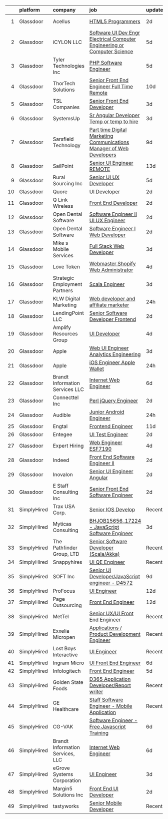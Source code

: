 

|    | platform    | company                          | job                                                                                                                                                                                                                                                                                                                                                                                                                                                                                                                                                                                                                                                                                                                                                                                                                                                                                                                                                                                                                                                                                                                                                                                                                                                                                                                                                           | update_time   | location          |
|---:|:------------|:---------------------------------|:--------------------------------------------------------------------------------------------------------------------------------------------------------------------------------------------------------------------------------------------------------------------------------------------------------------------------------------------------------------------------------------------------------------------------------------------------------------------------------------------------------------------------------------------------------------------------------------------------------------------------------------------------------------------------------------------------------------------------------------------------------------------------------------------------------------------------------------------------------------------------------------------------------------------------------------------------------------------------------------------------------------------------------------------------------------------------------------------------------------------------------------------------------------------------------------------------------------------------------------------------------------------------------------------------------------------------------------------------------------|:--------------|:------------------|
|  1 | Glassdoor   | Acellus                          | [HTML5 Programmers](https://www.glassdoor.com/partner/jobListing.htm?pos=109&ao=1110586&s=58&guid=00000182342811aba65b5d9df8533397&src=GD_JOB_AD&t=SR&vt=w&ea=1&cs=1_f5b7c59f&cb=1658732417878&jobListingId=1008023110264&cpc=67D5E609A3B8C355&jrtk=3-0-1g8q2g4eikhr3801-1g8q2g4f5jiji800-fd478e44de1d1739--6NYlbfkN0BG9iWeRQtV_HTo4JXtNx5cqmM9VH8VoYUlURzUrxJoHBUTEOfUIf5O8vwV1KD0GpyrI7sSvYhHHzHwsFQhQZwadyHP3047j84xCeAgnCK3IJlKK03CFe01LPSoxtD5bvmSWz_CpjG4-LmMWwtHCjylCTF1D4Q3qKlQ7FSRuc9rh0tWd1rzqgpXXMDYKf9f_JzEkuyMKEVQuwA0sZHJ81w2cAptb8jHLdP1MfLkO3d075qUK0iVhnQn9tTeeuFlFEOr2Qq8LCYtbnxUoS1LrMffYbLcc-6iegBdKxwrz8J9yziAqjgDOZb3IDMZDZufFd3Bpl0OrK2fONXJDQ5Ix3MuWLU_nejR7S4FZ7AvvkjrHJ9nfM-2WKczT0vAsGKi_VPd6LfAs6vJGC03JruthVUUJtnHP5TF0zTrQzbWfA6sAZYEINn0uA8Lx2xhi2DuflBs_fZHOhWutKDOrT92RDtDzWZZU9czQ9akh2h5DjtCTvQY93GBWd8yXaL3upL-mIg%3D)                                                                                                                                                                                                                                                                                                                                                                                                                                                                                                    | 2d            | Kansas City, MO   |
|  2 | Glassdoor   | iCYLON LLC                       | [Software UI Dev Engr   Electrical Computer Engineering or Computer Science](https://www.glassdoor.com/partner/jobListing.htm?pos=113&ao=1110586&s=58&guid=00000182342811aba65b5d9df8533397&src=GD_JOB_AD&t=SR&vt=w&ea=1&cs=1_b6b0aeb8&cb=1658732417879&jobListingId=1008015962628&cpc=9952A63AB06E78AD&jrtk=3-0-1g8q2g4eikhr3801-1g8q2g4f5jiji800-8303148fc43f255c--6NYlbfkN0CEQf8S2istvV2PBFw1XumnIGv5DJv4nDM8-0p0spmHLF2vfSqVV3v0NuUrIWevnuNvRWLRHFAYVf_KbhT4R00SP-7nsoflwdfFJaveMknNxloXRem7uc5tIPeyZwHBoZo0YMsAOYfOBZepSaO1OrRQeMkbZPFaNwik4qRhBJiCTeAzbRmksc_xiRUk_ph119mUrvyX-8Mpr5TyG0aOpuvK5pQaiOGfmV1b8isgwYtnRmqYt3GK6_5vDWnzW5vAt6bi3t8oxko54uYMm7eiM22tTMPa8N37iDGKZUuIEQmRuXgVcLhVhUaQnkDZN9Df9gJKI4qWbgsqpBAX2RggGSQ6UftNrRxQb6K9ewAUoHg27m2E2Fnf6MFCFJ0y_b8eSS-EQY0evJ5YnADwKdAdYJQgtKcGIahv_2izdX78888Xmjq1Le8z2fHKfaQw8e7AV6VjEOHLqhU3XQjhSnMivD1Fimf8a1R1GcWMylBbTufo4pBLHmMuvBxvjddlW71uQylU94tCf_wLhScg_KL37HkPD7Bkf40A88uMPSzN7vjGn342b6mTaCiCf8yOd2_kJ2M%3D)                                                                                                                                                                                                                                                                                                                                                                           | 5d            | Vienna, VA        |
|  3 | Glassdoor   | Tyler Technologies  Inc          | [PHP Software Engineer](https://www.glassdoor.com/partner/jobListing.htm?pos=110&ao=1110586&s=58&guid=00000182342811aba65b5d9df8533397&src=GD_JOB_AD&t=SR&vt=w&cs=1_018b9381&cb=1658732417878&jobListingId=1008015183697&cpc=F583A5AE0DDDFE3A&jrtk=3-0-1g8q2g4eikhr3801-1g8q2g4f5jiji800-a86444fc347fdccb--6NYlbfkN0CeE3Wp1M-8tH35RiH3f1Z9bIMggqs9mWwktycFHRXbIf7vsqZ4_y01ylFrHTYta8MJdbhBnWI4z1QANIHVbS2zlSavcoDcNBZibE4RYrmOR1Spy219cBCRVjZGIq4GYm2LylEq8EzvvIqP3Djg02py-kMzpGWWW4dP7AzOLMtzUo7sTEw0hFnwMcfqDyCX90oEf9kzzOKv3kEEEM1UyRQq7wida7pJYRkk4roRs242i9Bd5f4RBfUZiipVPFc5W5k0EgNVpVTDFBegLUBZOIZYXoVF1HZrrA_l4FEsWh05E6oLpVCbw_fhpDVVy4OEPdGbpwcG8_XcPTS1eRcWuNqLY3Ns3iT8QurvsvHMV8ZDvj0KK9I1jSu_I8OEQ8Imf_NRTScjoheau16J3dW-sha0NWNEsmRB43odOIwS-7Dn127WCNJ23WLsDjOA9t_0LUyQzq93rNtSvVYlL5v3eNtv_Ofvh1rmoWEwgssj4pVvAHJWeSvLQo7ogSskBRsV3B1sqNBVs9uioJT8D9Bxv4HxiQ8k_bE97N6D2wXxzLkOTA%3D%3D)                                                                                                                                                                                                                                                                                                                                                                                                                                                       | 5d            | Nashville, TN     |
|  4 | Glassdoor   | ThorTech Solutions               | [Senior Front End Engineer  Full Time  Remote](https://www.glassdoor.com/partner/jobListing.htm?pos=115&ao=1110586&s=58&guid=00000182342811aba65b5d9df8533397&src=GD_JOB_AD&t=SR&vt=w&ea=1&cs=1_ff47af00&cb=1658732417879&jobListingId=1008005797594&cpc=9EDA28EADF1DF7F0&jrtk=3-0-1g8q2g4eikhr3801-1g8q2g4f5jiji800-bafec15f1642a0e5--6NYlbfkN0C01UNaBQ680rhInzVQmCw0TGPaO4jl8CGKEaY9c_l_wjae16HMtBrYJK-2whxdflgD0O6F1TvwVdRqexH5UkmD9Veoxgf6PHjSrwwDOVXiRMxjj0_q1VCagufMCjtyDC_WKyfXRMVL8lIGxj74wWwBGFte-n0DFNSbttc_IkJn8ut3nqe1houzc096mrCL5SONAwtcfHmdWW-NF9FJl-PBnl1i5aa7cauQM4FQXKFmmk_bny1SEct_EKAMnX4dPKC3VIFr3vn7a__zUTtr16hloCZS8MpRsme4pxsqZmYYSt9B0xq3NWvLqZIDDSI15OmlyL6FzHZKMaJaiQKw2PfVr2LfKxHM8ZM4ga4_a5_2Q2I_3yST4JNjvwLWsVogq3-Eo058__MwLzT-FDTXd5Z5chmINs6GS5EmacRZQl5kGxmfaBHpF1zI3sWhVDn1HJicdc9OxckZwyUB3KO9a-KJ7ZdeinmTYClicsC0krGO1pQROAQYRyMmYJ3qC7hi1GLNPb1kYm95qNPux9Lls2sFl5jbsjs5anY%3D)                                                                                                                                                                                                                                                                                                                                                                                                                                         | 10d           | Armonk, NY        |
|  5 | Glassdoor   | TSL Companies                    | [Senior Front End Developer](https://www.glassdoor.com/partner/jobListing.htm?pos=116&ao=1110586&s=58&guid=00000182342811aba65b5d9df8533397&src=GD_JOB_AD&t=SR&vt=w&ea=1&cs=1_2d4265ac&cb=1658732417879&jobListingId=1008020123004&cpc=334ABAF5D42DC775&jrtk=3-0-1g8q2g4eikhr3801-1g8q2g4f5jiji800-e7aa724ada538e45--6NYlbfkN0Daj8livyEx4ezDqd-xER72v-W5XaJXbYY6DEsRnKRUHQh1gpaKsoURAJpGDsmW2SMAzV12PIkVF7fgL2cv0tasswwHz2JmQe6ltnb1WJZkI_FC3bSAupd13Paw1y2lzlMJ7qJi6STctOnx0Qgyq4R1AoKfIJEqIFb-bjFU15HuhugAUi_ojtJF-HtJfvNtq2iQsA_rjxL1O7F4rKKWmAJpbU17W0DJmTA-hvq2zBkzAsyBOdof1qbSR3bHoeVj9atjNGE4ZNy9t78JMZy5fdNrB99NrSmgROU3jbLm5mJz8IvZ4Vcs5NHx9QO_q7KD0SfOMvvT9rUUtXdiBmSxHKUfoThfTRwtclGHQYM6u5oaA6i60k-Ak8_PjIDNteHW8npSyisPnfq6lwIak3qDll_6H9zR_R9isR3VA2nAUZ3BODtoEsC_j1jKDsOsxR-9QlJqqPr5wA0LDVyim9EWDfnwaIyNSBOVb6_EkYpsyx8shwVZRsYGt-fp6N_fFxJBhF8%3D)                                                                                                                                                                                                                                                                                                                                                                                                                                                                                           | 3d            | Remote            |
|  6 | Glassdoor   | SystemsUp                        | [Sr  Angular Developer  Temp  or temp to hire ](https://www.glassdoor.com/partner/jobListing.htm?pos=121&ao=1110586&s=58&guid=00000182342811aba65b5d9df8533397&src=GD_JOB_AD&t=SR&vt=w&ea=1&cs=1_5e126307&cb=1658732417880&jobListingId=1008020951311&cpc=3E251C7E648E8D76&jrtk=3-0-1g8q2g4eikhr3801-1g8q2g4f5jiji800-546296d1b69b9efc--6NYlbfkN0BKgzQyzTF1Q9mOsR1amaS-juVGLjHt5Cdom-gEF9y-xY-tlIpRXCPWefSwoCIIXD5jrprSVX4NRFWp07ayrUkxlstyiN9cGl_BkO3-MjAg5WL_WHqWkKwa69pa2wLFxyoX3nJbydbXHrtfEjK0wpxCE2o72J7X3gG2hCNSvQkdnzWkzaEIVYrRSwxDzVCCytkCzH3xNWbeb_XGIw--mrv3Mlo4Uid2VWiXp2fTx-bQUQ7JJo3qaJG9bz6nrEfpY3ttJOS_Rpiqum2X7JlqlzM7lO1Juv_rhiGeMuVTcvhjqlagE3lp0iotfWegwx-JDoZ0iBoP1CcEbVG-ldn4OUTkoBVWXD3wcw_gR0U1ngLOCWouBUciig82JW88mDuLGRFJKYQtNoXl6fipsGPI5pdvbXTAtbxseNwZ0pltrFn8B3MDjYKNaTszxqL8GrGqrxH-T4km22Bv4EwmcD1q27cGedAvXvYeu6Sgmew7-28GtMRukMm4lvEuzfKVG9A9KaRP5NuuYEeUWQ%3D%3D)                                                                                                                                                                                                                                                                                                                                                                                                                                                          | 3d            | Remote            |
|  7 | Glassdoor   | Sarsfield Technology             | [Part time Digital Marketing  Communications  Manager of Web Developers](https://www.glassdoor.com/partner/jobListing.htm?pos=124&ao=1110586&s=58&guid=00000182342811aba65b5d9df8533397&src=GD_JOB_AD&t=SR&vt=w&ea=1&cs=1_109e1508&cb=1658732417880&jobListingId=1008007879843&cpc=AC285F3A3ECA6BB0&jrtk=3-0-1g8q2g4eikhr3801-1g8q2g4f5jiji800-f33710e5bbf2b381--6NYlbfkN0DrN2vAHzTYW0-tITaspRABERJ4u5KIVbAeGUWsVkg9JREm3FT5BlTrJQN5oPr-4gUHnTxj0gA2jWlPAxCfrLGaoio9JeOQCH-2_NQVpWj8dpp2iyPo-v6YB7-oRcjaHz2tH1zo21q7VTfc97qOegYijR6eWbdP6m7ZxPUtZZIb07yXrpBF-nFKBwPRBp2eea3HqLyrvEmbJwZrnoMTKOKVYLSnW7py243snZ3V1gyNXV6W-3kiU2KouQP0i6dqLzpVwCOkOnMQ9jB-bUDBOi0d0B8ASby35M76OaaQvJ7rcoTPxR5DqD-VYyNZVcaJUuqg2TlnLR12F_48hXhR-POqMbikJ_-hxokORnwSdoDuhjRaBmWMhH-1oz1kjX2MMPYT7USmcorzzCmmmvVzFqCrrYOPNbm0CBuw4gG8O7EqbpTKGmCI7CDfSxdwfk0yUtIdvX5BDZ7dWD0DkkoR0zx7YsiWop9RsZj78h3gutwopqc6CMGG1j_fMZmDN3ZV_yXM2jUKCv4T0JeExVto8ljlA6fzta46tUiA9Uin4Bu43g%3D%3D)                                                                                                                                                                                                                                                                                                                                                                                                 | 9d            | Remote            |
|  8 | Glassdoor   | SailPoint                        | [Senior UI Engineer   REMOTE](https://www.glassdoor.com/partner/jobListing.htm?pos=111&ao=1110586&s=58&guid=00000182342811aba65b5d9df8533397&src=GD_JOB_AD&t=SR&vt=w&ea=1&cs=1_54b6cb74&cb=1658732417878&jobListingId=1007997950653&cpc=FA84DF7EA1EC2398&jrtk=3-0-1g8q2g4eikhr3801-1g8q2g4f5jiji800-da746abb82e598a9--6NYlbfkN0BWug6gvaDrKE_xqA98tMcayc5-27cNW3yaEpb9ne-uVwYUiDOdfuA0JB_4EmToeSQNKRGJn_mxcKaiYWs0QHVM9qcqFYQp4pJp7b-sKOEAPQGJaRfu2IQeFcJ_UhIm7j5qXlBUdIuO11klCVdEv-uMxUlYDHMoO-UhyfSPFF-hNU8j_JgI-UtL8NQO9aniOBqVnn9MeQnNhJ-_xRm-A1__cNw-GkaguFP1n3HX2P1142BsgyUmVsyOLS_uAs4g7jAvgNHgsk-GZ6NZzEqWHtvihOnBkUbx2cEDjqC3-c0uK6VnxJmklA76fY0ywIf_pj3GzUsJwQArUBy3oh0KVYLGka_eiIOrbcShj-6VcUiInvvyktbNFszSRfOTnrWWpYjxD_4Qxjq_ILtFiMSEfRatSKjbYD1Kjba3cVPZ0yLhmjeMSBjo745oyb_GsuvOJdWWe9crryY1ctTIvIYAWFoozXfOtv3BGNh39v1GXxA5CPeb_MA0UXa_hzIaBApQjTDhkQ7_aP_EIw%3D%3D)                                                                                                                                                                                                                                                                                                                                                                                                                                                                            | 13d           | Remote            |
|  9 | Glassdoor   | Rural Sourcing Inc               | [Senior UI UX Developer](https://www.glassdoor.com/partner/jobListing.htm?pos=127&ao=1110586&s=58&guid=00000182342811aba65b5d9df8533397&src=GD_JOB_AD&t=SR&vt=w&ea=1&cs=1_69583bf4&cb=1658732417880&jobListingId=1008015165390&cpc=5F8B9684766EE3AF&jrtk=3-0-1g8q2g4eikhr3801-1g8q2g4f5jiji800-6fa422a0e6bee283--6NYlbfkN0Dn2SSSVOxWm4exZemnt1thi5p3MgZ83XNP1leMMQrxhdpkarj04E5pBTv7HAxvBr66Hbg6CF6K-PycYdEKNmBQ8LLYORiWjNcFpHnPVvPTJRKHQVbY4X78HlejxDZ1TESpXemYOEcmsROnKtF1h0ANhmwSOlfVYop4CfBffTWaaEV_iBM-mHnfgGL6IMBN91DqyiYrniezd2C25T1263esdKGzUgqxSQahGq-EEvY7qB9en46Ggn8ByJ5OeAL1qMAC9vQXOAEnHpItZ9qlh9pVV7G3Zk5IaSJB3EWL-RO8fA86t7dyYPw-J4GxSIUy7NNTU34QsDIv3MlgXA-RCy_xCtlyafqfYOxkNgj1wVZ6p4aw-UKYntrqTOtO3KSvtDcuJVhzkWPCTzHLEUSAQfZusr-lbCZxGWgmULE4I77kWhHmF34Z4KXh-duNkfHQf7ameVFLzZKqEAjlA5cTjhN4XWXwVn-80loZLeItRVqfho33JOACpbPXGJeA-XbIbt0JBtkzrADdwN2vi_EY1kK8)                                                                                                                                                                                                                                                                                                                                                                                                                                                                             | 5d            | Remote            |
| 10 | Glassdoor   | Quore                            | [UI Developer](https://www.glassdoor.com/partner/jobListing.htm?pos=105&ao=1110586&s=58&guid=00000182342811aba65b5d9df8533397&src=GD_JOB_AD&t=SR&vt=w&ea=1&cs=1_e0d12090&cb=1658732417877&jobListingId=1008022808957&cpc=84DBBAA61F05C438&jrtk=3-0-1g8q2g4eikhr3801-1g8q2g4f5jiji800-fc45eb0106eebc0a--6NYlbfkN0BTy4Vq3kUv-8E8fBOrhZt-7WJQYqv7u2ur6JnxlE7nq1comPzfAdnLKmCkd5HycsHT1246qWhxY0xIfWNXo-nDEzaT4b3uHw_tAdgz4jIvEg3UAtW4CHut0OL7dhL8S3e9qm9qnyT1s90sBItpJgSXHuulpjmmMTBM25C6tZSLnlu7y76e-iKqLMiJWW9RJT0-DviC5Nt_KZQG5njzCq-OPiECw4Mcfuk9vFHncXFkWCQqKFMDIqCjEsJKk-48YEpP9G7Ua6l7SHeEyN4uNRvVqDdQnd6xbHMpTo1FXc6PhlZTkijK0dMdnhfP2Md93RN5y4nqe1-4i_US_d1nAiQqaejy21bTJzkZ_bv2KvlIcGPRr6Tw_ZsJfdqHrbdzonBMkiVFUxX2y7owZRUB9Uq-trzL8KOfQe03UEtjIEz0fzgItnGqXgmEzmDu49afJYXVmRSxtgqIiAYWyA0eQ_kmmLpz_G_8XPQ-Q3cIyK4gqIVzAfoIkZYHK2piIwVVHrQ%3D)                                                                                                                                                                                                                                                                                                                                                                                                                                                                                                         | 2d            | Remote            |
| 11 | Glassdoor   | Q Link Wireless                  | [Front End Developer](https://www.glassdoor.com/partner/jobListing.htm?pos=112&ao=1110586&s=58&guid=00000182342811aba65b5d9df8533397&src=GD_JOB_AD&t=SR&vt=w&ea=1&cs=1_e725a5f3&cb=1658732417879&jobListingId=1008023385067&cpc=8A48E7D5890B96AC&jrtk=3-0-1g8q2g4eikhr3801-1g8q2g4f5jiji800-9f6a8c3dfa4166b7--6NYlbfkN0C1n-7uwLBmXreK9Hz04i1NaXR3ByHk8AHoFYtQOHcucqL7p0IiocRs69jfYKKlM0R0zCGA_ZyGlHx9pfiH8h_zdqVpPa1nu2o2a-Sxze2WELHF_bsjE67TbL2G5p8OggntUwr4bVG5MF2D2fHCTBXy8i26GTWhl1CogR7Bl4PzvwMAudOJMSo31LhFDmivVcVZea3JD-p63mkUVEx6MSPLnL5eQJqQ2UPeYa6fhp_YI7PMNYUeSABX9zHezNk49liydGf-gTx7BIJXUYvKF-ZuqGETByDjBM0eHOR8g-PLk2obAkD93PYBgiV-xk4cf2DGcZT2YSEySIx6YpZwND4lwctVuNSk_2EM_OEVATdYh-KUHl_Urv5JVXF9zb09socqr7o7kiowA_sMGrlm2B0mTn1jz-SHGdMvMIiur7U94_WiZEZ3p5Y-_mDvhslBUUt4Xg5fNafOdcKgPkfdXNlW8gKWtaCjXRy8nqmsIYaS37ZFZkCbZ7mCaNsjGD-C_Y68yZF9tZCJtw%3D%3D)                                                                                                                                                                                                                                                                                                                                                                                                                                                                                    | 2d            | Dania Beach, FL   |
| 12 | Glassdoor   | Open Dental Software             | [Software Engineer II  UI UX Engineer ](https://www.glassdoor.com/partner/jobListing.htm?pos=104&ao=1110586&s=58&guid=00000182342811aba65b5d9df8533397&src=GD_JOB_AD&t=SR&vt=w&ea=1&cs=1_8b9cf8d3&cb=1658732417877&jobListingId=1008022827146&cpc=1787BE36DE28B9E2&jrtk=3-0-1g8q2g4eikhr3801-1g8q2g4f5jiji800-eeb957c2d2c37376--6NYlbfkN0AKPWZsiSsGVsCbCuz671PqLeCoc4zvkJCuGTk5psuLhccuF8TL43NgKKJDuW9RFOazQhs4XfnXiEbJ18pBGbXdri6ypvQzlDoZpu7F88I5a7h_07Dmr7u6BNZpbXjmUN1x2Uq2jvWgERnOlT1h8swnYsgACBEksXNRNKnepB4Km1f9Ouq_4X5fm1Da4mToTLAZXzBbi22EYk2vy4VVxF_BI9jGpFPW-GIymHJokn9J9Y1NbRYuNiK-xUmVhhYzovJYP-HspRRUvLh8_JIAbYDyyBvrM-klMHw-ENGodT02w_-Whhb1TIJbdq7FxSC2q5z65AwsH3-VJrBINT8cuVUGGgq6dTNqvoYeydqyu20Nnp_MMs_klCx8_gn61mCiIvDxb_nXM70hwcPx1hvgUPdcD32STrE9wPx7FcJg0e4ipaCWK0ygvdvpjYfUAlJlppaAVMtmIfsx9I8Q3nlVNx5TTASym8-sXXK-IzR0HiSU45eFWytm0iydyrAcGr7Lkbl7O-UtQveLIw%3D%3D)                                                                                                                                                                                                                                                                                                                                                                                                                                                                  | 2d            | Salem, OR         |
| 13 | Glassdoor   | Open Dental Software             | [Software Engineer I  Web Developer ](https://www.glassdoor.com/partner/jobListing.htm?pos=118&ao=1110586&s=58&guid=00000182342811aba65b5d9df8533397&src=GD_JOB_AD&t=SR&vt=w&ea=1&cs=1_3ce37dae&cb=1658732417879&jobListingId=1008022858856&cpc=8507CEB59E1C6AFB&jrtk=3-0-1g8q2g4eikhr3801-1g8q2g4f5jiji800-3a821c6db163fb06--6NYlbfkN0AKPWZsiSsGVsCbCuz671PqLeCoc4zvkJCuGTk5psuLhccuF8TL43Ngupiby9Xz7QJjFesZLuVAPxrvx6OueBLUFyNhlaiZw9DKvwkwZQKY22VKzEtOa3D1b2FP-sjh8osfkExi2MRF8zWVmzuFv6PqEvw3NykDeSd-aMDMuYZcNWgiEfGzrSMFsUX5AyrAKpx9jnbaxEbmQcWVlc8FimBjCKI_KSSgVpGK6nYd78W5nFr1Mdz6Qtfwf5P2ItSQks70v3Py-Byy6auz4Lr1zSW2R6xqnSUx2SM3jqDw17P--UBswZV5WFGlUhbfu7sn-3oFuwR-fafpE0QXs3lcuk2qxPg3Mo6AK4GagaEu7oSrrIYTOHT7kJcjXowKx9J3jy0Z2iZFrCJOnWai3Es8VeGEbbae4SQMC-cHy-hcf59U2qGVu0axsswt8TMfY9WT1Dm-i310Y_qyUJdwri-W1UtcYzLG5lP_kHLOqhUD7Q6XP3_VK6JZrNB6YMOyEYj4Xqu99q_j3VK38g%3D%3D)                                                                                                                                                                                                                                                                                                                                                                                                                                                                    | 2d            | Salem, OR         |
| 14 | Glassdoor   | Mike s Mobile Services           | [Full Stack Web Developer](https://www.glassdoor.com/partner/jobListing.htm?pos=125&ao=1110586&s=58&guid=00000182342811aba65b5d9df8533397&src=GD_JOB_AD&t=SR&vt=w&ea=1&cs=1_2fc7e626&cb=1658732417880&jobListingId=1008021038192&cpc=3DB599BF2F4828F0&jrtk=3-0-1g8q2g4eikhr3801-1g8q2g4f5jiji800-4cfe08b237745f18--6NYlbfkN0AkefyGwZ2gRHdzQ422G1FIXaspQDFJHSgTDOxO3nJPdhbtKXtCjZ0h4bRcDdKDFB28ARDJZc2o94d9P9uEh6v4M-brYCYdg-T--RmaVnoel5hau8ZwS7r7Ughk10DjWmCTb4Vi6IqyLbSKrF_L4IwZWbHXbTpaaryG8u95en2b9MiVzefVJlUikLooAHt2dUz1BeV8dfUnphprCHUg4KLmRwSwfD4DbxjlwawziCncXDTh8wl1nGExpM3qUKCR9Xwf1b5-72ZLp8Wa1LcA1iVENRk-Embnu9nWN_IhGMKVCAp8x0FzBWrkBrpkcloGZ7oDcWd7W8h2f0rHbnmg9ITkOd36oKKJNUg0se2RH3BiMUnfZA0HIt7tcLopdm9qvp8eK1g48XcWLiDrvcHgJFBMj_2Eev3NDZ9zx-P1tLu9ZvKSUSQH9SM1DFVi73hCCXSJGunaHIB-40jkFxXksRu2OyhOv_1WNEStg8mVlJbX6BgwsS4lg0CR-N0pB9nJau4%3D)                                                                                                                                                                                                                                                                                                                                                                                                                                                                                             | 3d            | Remote            |
| 15 | Glassdoor   | Love Token                       | [Webmaster Shopify Web Administrator](https://www.glassdoor.com/partner/jobListing.htm?pos=126&ao=1110586&s=58&guid=00000182342811aba65b5d9df8533397&src=GD_JOB_AD&t=SR&vt=w&ea=1&cs=1_fdb39ddd&cb=1658732417880&jobListingId=1008018276865&cpc=A65DF3A704A48F9B&jrtk=3-0-1g8q2g4eikhr3801-1g8q2g4f5jiji800-c6f38275df8c1a1b--6NYlbfkN0Cf-M1oAvUVgxC9imgrYm9YISM8OLx7c2kJljKSbVCs_kIXCaFnlKuQYWAdxTi8i_Ojy8cL-m57OdVdnnh8dsviSt7kCkbquxTXYbhCY5VMuhlT7h1X6H8V07PnY0J-zyVeGDWMtCFs_2bv1iHYPfRk68YVN3JmMXJ3MFmnxCUQ17-DhBEEy5zDiucY1Qaf4g63CIGVW6yEUWt_j2d_pD42NSMjzTs0BdMobcisTaJScdKh7RFOTffbYpdUpXk1d3WrMnl7vOOUq4fC17SbgHPj24QZDz_n-lLhagWVGKG-kHSox-qOMY7sQQRL-PPtFYltHeCGrSG3OdLjojcvkj8Dn_Rz5WanXpZCD5iSyzg8ZJ7m7JmOZTAxBXQFLu1SbHEO_qNt0kQuHTCF3H_lInzf9h-vPf8i-R0NfV3GMRPrUTfrAJIuycuKm32CdcvAFH5xy7O6IiT2gh_Wk_7zsNeARdjxWUdy_awSjh_sO0GoPtXorFeyhPui32F1hYsuEX0YArJayLp0KQ%3D%3D)                                                                                                                                                                                                                                                                                                                                                                                                                                                                    | 4d            | Los Angeles, CA   |
| 16 | Glassdoor   | Strategic Employment Partners    | [Scala Engineer](https://www.glassdoor.com/partner/jobListing.htm?pos=102&ao=1110586&s=58&guid=00000182342811aba65b5d9df8533397&src=GD_JOB_AD&t=SR&vt=w&ea=1&cs=1_b15331fe&cb=1658732417877&jobListingId=1008019975065&cpc=D726EEAC21ED87CB&jrtk=3-0-1g8q2g4eikhr3801-1g8q2g4f5jiji800-12403dd04711eb57--6NYlbfkN0B-fTUegnOdPWDV05CiIhIi2qlOzw6WOcAKK9Y9LqNfmkdqQGIHGuk2PQToeSx-GhqLENsqspHLA9-LyuqGwmo75M-UKUd0Xc72WxFcms9mPzGPImgX0K1DSBoJDVaBCj8tIALnrYr2aFBVHXQOQ4E5S5HVuPkY8UtQuLk5Xcd1aE3ohAXG8J9GiNE9u4hSmm5c2uu3fN9kNMWqHZk0-SPOPGJtPdvANc95dYXSwFlfqnBrudW5imsCY7WpkNicVuA7tWXY2c3TRsHPFbzQYxoRw1I44OutPyQjfckCvDz67oelUg7eAtAojY5h0Z6a558bJPyGqTkfUJHkCF7Cku5MFbnPFNUKI1XvMZHfWCUVMAQmVIGNtx2TwBcYC_KHVmhVLZBMf1wYv4l9mwjz5Jgyr-kRBfanI7mVoOmpVkrMxCvma-DYIziAYMWXjOp0UCTuYeXujNPVRV20B65rRHaQc_cmMJhekMMKtnp3RVsfTpTZEwsKhmzibAeBPDELVq8%3D)                                                                                                                                                                                                                                                                                                                                                                                                                                                                                                       | 3d            | Remote            |
| 17 | Glassdoor   | KLW Digital Marketing            | [Web developer and affiliate marketer](https://www.glassdoor.com/partner/jobListing.htm?pos=119&ao=1110586&s=58&guid=00000182342811aba65b5d9df8533397&src=GD_JOB_AD&t=SR&vt=w&ea=1&cs=1_957a29ed&cb=1658732417880&jobListingId=1008026023611&cpc=39BF0EDDD7C951CC&jrtk=3-0-1g8q2g4eikhr3801-1g8q2g4f5jiji800-c2c0f22bd0381f72--6NYlbfkN0CtwOkgDuej6vPfWODMxjOIyNEohQmdYMppGq8y8dOpBmiJ3WNboc6iLEtRTYgGa6qaUDPaOm5EKHZVqUHAfyfoYVuYzFiQYD2vp51-i2MrFjVygT1lfNCXmZVBa8wjTfhB8ifsjeyqhTvhochSKs3yfcS2SCDp_rxSnntrca2zHSXydW4t5Rk4-D1ueNYXC1_DRH71Vx1pi--ktBs_OK98uzfDeFg2O_bOLldxo3cIefdrGWAkENx39_ZkqCt_i8GQHhUSRMgHk11UoNl2yfeiofXfSA0qpeX7_bNqleffrpewJL5M8dH3TkMiJlaotxBYFpKunz0kIf92iVrgBSLbvknjuky2X8LhcUw56kHCKMSq4EWku-EdCKQyQlZXU0S6ytsq0JrnHNTsTfsRS-XbtK6moQYp4Orn3EaDv-OXF6eozIPDc1wx6qQEpXex7KG5LcSMfGd6p114-NTMqL-QCXlu_su4Thep-WSaaRZgvuIO3hYPiofyVAFi_6ej9F84Dmdd0KvT-Q%3D%3D)                                                                                                                                                                                                                                                                                                                                                                                                                                                                   | 24h           | Remote            |
| 18 | Glassdoor   | LendingPoint LLC                 | [Senior Software Developer  Frontend](https://www.glassdoor.com/partner/jobListing.htm?pos=120&ao=1110586&s=58&guid=00000182342811aba65b5d9df8533397&src=GD_JOB_AD&t=SR&vt=w&cs=1_751b8022&cb=1658732417879&jobListingId=1008023577553&cpc=76BDADE3D6D9A820&jrtk=3-0-1g8q2g4eikhr3801-1g8q2g4f5jiji800-82fa04a05c3a09ae--6NYlbfkN0AMU85yDPFKRmyNaJX4vsZzzCZO8oGW3wN3dIQS5LuX8APSEdPLZuyb0wEk9g8ACfIYtRd5OYhqVF7PEYILND5L5ULGQoXJqPDg85ajoEp9eiwBN-yo4Ety9oRhcNMcfo8gSCGC_MNm0DhyPSkrPsHd5NLfAJLy_E5cihRLXRfhqSiDCRkttL6mZRv-bFAmdJ2e6gjxwhUyppmYGymuztmp_08QHjNvldkpi0y7NKfzEUOLjejledCg-hBBPUkReeglDgh9IXCDNulHOJODNuHd5SXsllVTRc_nGPHJOJYAt7Y4NMGBAzmNOaZ9YCCkbL_Mkk5yWWlus4O94NgE_XvN7b5WtsGI9oBPZzC8EyIy9VisH1WkQzI0eh5D0kxPfsRwxoumgkylbl8EyP2BIK0MASIfWnczqacUS2nn2tJ8L-XAy7rauH8j0qc2--bpqzpsDbqSxruHVf2QANK1y-CBe-APobmdLo93tET28U3oYnnlunDprojYU8bmWs7BqUMjtKz6yum97pvDXfQ5CNHsktO_0jstMJpYIUmUqZCpMN9v391LfNyzaOah_V4a4I9m0RHnvtXAqzT1OhGSJw6RmsJfUirYGCz4IbZJomrxc3zte5sNp5Rhnx3kDJjyamRtNOjUjSmlzHkm7ByrHZYNHJR508o5yOE%3D)                                                                                                                                                                                                                                                                                                                       | 2d            | Remote            |
| 19 | Glassdoor   | Amplify Resources Group          | [UI Developer](https://www.glassdoor.com/partner/jobListing.htm?pos=114&ao=1110586&s=58&guid=00000182342811aba65b5d9df8533397&src=GD_JOB_AD&t=SR&vt=w&ea=1&cs=1_ca12e240&cb=1658732417879&jobListingId=1008017651988&cpc=923E3B470662C757&jrtk=3-0-1g8q2g4eikhr3801-1g8q2g4f5jiji800-cd567a43c16a27ec--6NYlbfkN0Bj_yAdXqV9sNZMluD4W1qDiC6ik-X4VekuI90LVrxgbO7wrsARndsyBaznzRY1NGOUZf0z64qeyWKyBBujbCcWgWJl2-FLIS-GvEkBRwkrAgWl1lwH1roA5MGyHsR9b1yCdRPIgeNlgeZVa3rZfqG6lAcmd8owcWi1-rpX-RKYnwJK_tOPCpiWFQHJ6e824XcyzMATtj3KVPggijFcRGp6AiKoJAdj9o0Q3OgxdPuvBjIqqc5fGWqp4e5KxQeZkljr5btVeGdq_nD0_94v6g9rsBKF92kRtSmTH7pzY97sVw8VXE0DubeV7XSIJ1dyOHdBS3YzKL7PCJsEqs8ESy1IMoF-1PPt6n9ERn9GQgecF5-ZFwxFQz9o7lRSiadZFq3sY26gq-h5z-L1IB2gMQvJDH82TUOQy7hLQbIp6rm4jwyOT6F0gj2ScKiXhciRS49WdD5DpRr3jVU7p07fznVVFcNhFBPPtjBl3W_otWZIYxIYLa0OZskzWOlOxpeL0cI%3D)                                                                                                                                                                                                                                                                                                                                                                                                                                                                                                         | 4d            | Remote            |
| 20 | Glassdoor   | Apple                            | [Web UI Engineer   Analytics Engineering](https://www.glassdoor.com/partner/jobListing.htm?pos=122&ao=1110586&s=58&guid=00000182342811aba65b5d9df8533397&src=GD_JOB_AD&t=SR&vt=w&cs=1_ae0ac874&cb=1658732417879&jobListingId=1008019302577&cpc=47CFDC01B3F81FAC&jrtk=3-0-1g8q2g4eikhr3801-1g8q2g4f5jiji800-824c9eeae2ed8130--6NYlbfkN0BvKrLyj5gPmtZO9T8euul8TCxuuKNOtzRJOomxnwSEodTz2Bc-sPZl1dBMH13w-jO1aPkVKB5orZJf4nhMy5lhodg1zhO6AkYIWqEB5GRx5c1wZBQgey4AG2tLcxdhnxw-xS-38Ak0uNJSLhsGlkmxCjNjLmhvRA9-10ss4cgBpL89OA54sgJ7aRsFnQOgkDf45kYfWl5kekuvJpUaSKx7klLs6AOMH1hBgdchMJO3mrij982o-NOyRT5tZ89-cK0HX1OOFauJoFflg_I-FJliAaZrgVh2pmH2qeexoooyIuCwr6TBsQcT_JZGqYQeb4h3p03-gHmz13-ERGwJSJO8dmjkH_8aMJNwXRXszJtYH3Gy43KBu-c4xRIRyo2JAGt1gaQac1YCE79gyeNBFxAyeJ7iKQ0mi7_SVVehwlA2eAf3G-nDD_J036JWYz6ffPzAKkhe-QTHAsod3KTDzGVOs-z6sRo9JS3fM7m8tOKqg4VzI4TFgN-JKtO163Kc9cvwKBXeRepNWXvXtuFGCxrPUkM9cTyhaVbDMIL6sJ1dn01f0e518uKqt5ZYCMnaip82WRHn2GyW1-Y15XPyP_DgzVDS9An39wPceromZQkh-fWBu1Rn7663K6a5-XBTUtv5gotNvBeYQet6wxTaxnWUHyLsh-Go0e7iW7NutLABmM-y7BB66T0uzlRmH0g7GzdRRKelK6lmvjpzksX4GenjUlK1YGqGaK558WOpU2WQtdH0-KeF6Q-L3i0QztX2NCNFSALOqA1OyMj08uO56uGJuXqi-uP26ELQHrkyEnFvA6cE-trxoc_aMUnaxujdsHAtIzWoOVmUjXEiemq8Exiew4lj2oMZ1UL2KDg-q3sFTIJXxDJrQE0C57MIBGpp3c-ovtDaL_PH1BcCt-VtC-4_k7tqXBr2Kbb96GvJ5jEnDQO9WYK35O_5wlN3aGsy0qKdXc2wbfshfuUQQCaBsqxh) | 3d            | Seattle, WA       |
| 21 | Glassdoor   | Apple                            | [iOS Engineer Apple Wallet](https://www.glassdoor.com/partner/jobListing.htm?pos=117&ao=1110586&s=58&guid=00000182342811aba65b5d9df8533397&src=GD_JOB_AD&t=SR&vt=w&cs=1_718b643e&cb=1658732417879&jobListingId=1008025019884&cpc=334ABAF5D42DC775&jrtk=3-0-1g8q2g4eikhr3801-1g8q2g4f5jiji800-6b559e4e5529a3b8--6NYlbfkN0BvKrLyj5gPmtZO9T8euul8TCxuuKNOtzRJOomxnwSEodTz2Bc-sPZlFpP0h5lDivruMh0S16PufG3-P864gwmgLWlF0KMeN7d72ROJ7-pHCLMqFZFGcxm-DJ1JL9JkEU7-QN7AtDw2V4RSXZTUKkyHHhiAJYE9gS2_q84avRzOIYja3kFRqsZLf3AyFEcbIPuSaGbgCAkdS0fyPUByi87xc4whOaw0PQK7a83dJz8YYr145Ysp99sSg2h1dvq8xZyYwYWBZljMbbUgHYzBK6Jt6AtFZjzYlgfR0rMyp_nzGmMXLLoW0EqL3kA-qEX5iSyCP9lXXgic0wgQt2_QRyyKo-Qa1HGmKbXKh4Prvt24yJ1TIa6yOEi2Azq4cvIafLcWazYlh3ruDgpR6D7o7itmaWAhr-LuZ9Ov2HoKD92_-nCjH5X8bbsz0-t4XDllVpQyZi16Yj2vyRNYkUcCnVQpb1anlCr3j8tb8QaBMOg8-ye3h3YiDyTzffcAf5rUMgVikaySTQDIhaemHpwbMZfi84TLIb54a91qWoPl4wxJoOisgKmcmwOnIyy8MgfjyxEvnUcu-3UTZzwpQ1d_TjjHpn8ZUuhFh8iILhX17M1jq_Wzyx4HjrESqG7rJxgPaBMONv6wwd6qRLq7a3YoL9EEdGEsDV3zR_ea0iUaH4IrnRS8xfd4oypVtlzfqxZNDveXQgiYl1k3U2dPTCFmz6QMWGMEYKHqxdkGGT3E8FvoYtIKOIigSAVDCz2802feBKfW1mpLgNZ5F8-2xdq7sUunVam02YBYorYx2gYNSrS00GzSwBlFvOXOut3_OUYMBKWfoxZKUp3f067BBnAVZWjBjLpTsNrty_q0Rp6huUnCSxz8VWL8aUPMW-gy8K5ISz__658iLJHW_bHgPPrUpyZ34LHnANX628BrcS1rC30m_o2ot8jDmrxiFe82SOGHSmA0KR_FkNSrlg%3D%3D)                   | 24h           | New York, NY      |
| 22 | Glassdoor   | Brandt Information Services  LLC | [Internet Web Engineer](https://www.glassdoor.com/partner/jobListing.htm?pos=101&ao=1110586&s=58&guid=00000182342811aba65b5d9df8533397&src=GD_JOB_AD&t=SR&vt=w&ea=1&cs=1_f5a116e1&cb=1658732417877&jobListingId=1008012418830&cpc=73B7E520706C1844&jrtk=3-0-1g8q2g4eikhr3801-1g8q2g4f5jiji800-768dacd5aa41a787--6NYlbfkN0Bl5BgkkfMOy9oBH1gna3Pw7ejtqqmGjXqlz8DpK87o7KxVFBlm4fHT1Ea-aPyYHxVZu2SOlXfkw3tD37Z6dN28zF3Sc1qTSWfjoT-bjuenZdTeZ7hmusN4a52RoIC-7kp88ooBLGPy6hhbF1OHjRYn1zO3GHbGn4KH_OAyfV2Hgh_oJDodXVEZR6vzmd2qgWLhg6XdHQHtF1Dja16dvqVb_FsedlM4Ywn4o85qk5o7aZ6wEhq1FhYtogvJQTR6QYXzrL6NBtFKuWzWVWMtKAne8WNVlS7uqMmyHG3Je_q4Xu9RU3fFqakLspNj0w3BKZo00lqeSm21m3vsrE88xEevb3ryx6CLNqdsot3zEbyOLp03_vN9owyHpc33b_gOfbV4KGKd3nhgS40KbNp1hP-bf-bhHJyrRZilKVBaazt-1gTCw5rb1Djnp6a0vGSxXjzk875qwj7eQWPXajEkfHezlWQV0ocAlc3EkLrvQNYSaotKLguYI0E1btrYMFoW40V3CEG18ghbzA%3D%3D)                                                                                                                                                                                                                                                                                                                                                                                                                                                                                  | 6d            | Tallahassee, FL   |
| 23 | Glassdoor   | Connecttel Inc                   | [Perl jQuery Engineer](https://www.glassdoor.com/partner/jobListing.htm?pos=103&ao=1110586&s=58&guid=00000182342811aba65b5d9df8533397&src=GD_JOB_AD&t=SR&vt=w&ea=1&cs=1_6171b17a&cb=1658732417877&jobListingId=1008022688656&cpc=D2877CE1419C0D99&jrtk=3-0-1g8q2g4eikhr3801-1g8q2g4f5jiji800-65fc7b6679726e51--6NYlbfkN0CuGoi7i9IIRzYCKw7odRfFiIQLhSsx8rfEaZHu5YraOnwlsvsu4ucvUpz3FgdeX5Nc79YJ4rQQ5Di4Y4hwwPn6uFQeSHPksicyitmbQSE9HCSQvIJsseV3OLdLfa8yg2jM7Uy006FMhfRplDfSQ37crXzMGEji5nRjNq7S5JhigiRF2IiHJKypYP8fVucGlQMfHgwBaMFsGbP9-MPLTXpBZhiwrj-eJY4DrNyOxEpiN42LpQgxy5hqSzUkeOWxizOdHj5Xud923RUk2JEd3c0lOkqr44INx3OyDz98LJxihwuwatMZHOyCnQ7aw-hvIbRekkUSukWjxOcMvo6KE852CCPAPkQJWuKfBlMpQCga18r9mrAtrDh59-4H11Pd92bMTOuBtVPH8GzHBeWKMr2pTvXIAj16sh5-0B_q-Ws9Vk8fLs0DzpuLyjZtt4J27Q404pH5BofNGRn4Uff2yDa5133lhiLzS9m0YgfzL2NNLNGT71ZqAlSqR6gfF_f3pZSeT3ij5p4tuA%3D%3D)                                                                                                                                                                                                                                                                                                                                                                                                                                                                                   | 2d            | Remote            |
| 24 | Glassdoor   | Audible                          | [Junior Android Engineer](https://www.glassdoor.com/partner/jobListing.htm?pos=107&ao=1110586&s=58&guid=00000182342811aba65b5d9df8533397&src=GD_JOB_AD&t=SR&vt=w&cs=1_d0252998&cb=1658732417878&jobListingId=1008026022489&cpc=151E51E148764572&jrtk=3-0-1g8q2g4eikhr3801-1g8q2g4f5jiji800-b20f0585d7345d8a--6NYlbfkN0Bdd4o5uokT9skMYzkzH2dUVVc_sjS2wyLHOFjCY0bjoWlY3EBfcPTk1JugYgQlrlKnfg0UftdR2Ib52w12MsZ1srh2ZzNORElZWB1RpTO8XDSY-dfNX1aIyk5fymCNujFBlGGzalc58pqbMZPf1u_4hYnyIV8RPHQ_La8iMa6WN72_Gjmyl8B-eGA34095RUQTIu6C0aFrJ16Fa2CP6BhVKkYDe0x4yPMT5vyzB3Fk4vCYYh4jLunAn7CUN7WDkwOdWLixKESsbr23PVEhPVn298ABwGdABtwxlHWip7op_DpmQYG_DQk0vUysRIDjTCdFX6_8Lww3wLyUMu9rfGQmp9fssBx24uL3FdtMtnDS-QEXONLLHT5to-8v53c1dI4wGkm4FDvL6GOOezZy5xOxd8_lY2Po-WZK8mCR-UdsAoZS30JcKdbFkrxYZmlfY84%3D)                                                                                                                                                                                                                                                                                                                                                                                                                                                                                                                                                                   | 24h           | Newark, NJ        |
| 25 | Glassdoor   | Engtal                           | [Frontend Engineer](https://www.glassdoor.com/partner/jobListing.htm?pos=128&ao=1110586&s=58&guid=00000182342811aba65b5d9df8533397&src=GD_JOB_AD&t=SR&vt=w&ea=1&cs=1_0373a6b8&cb=1658732417880&jobListingId=1008002673139&cpc=3BA4CE39D5B5DEF5&jrtk=3-0-1g8q2g4eikhr3801-1g8q2g4f5jiji800-79d59325bcaae3bb--6NYlbfkN0B7Z8t6fEMDh_BTkcJVPNJicKvZQEBTy5HSwyHa20ewqmyfWNXjNsfvmtdqiCQm-ExtS6xz5Sl1OvZBWtRbLgq20bQnKJXfljdUsfx2oPzT1-S7qnfj3T3-N2DzLnEDKKHD_QQHYIGdzkNF1ojLTKGXEDYounEBkkB95nCdgj29ygoTeOxojKlerontGyD39dpFLI9tTOhM-mcLYdieCXv8V4QT6AYeAqcty7OEQ_y6Foe3TStXu6mY867UmjVnID26J0UzdxFNopUJx8VK3CQjYfpuPKxjVWk1BlwkWr0_Df6_t7ZguNOn9Q9iZ-P68z9bbtAQdj9uqsy2Ug3kJeJ16aZWZ1utmI2YHuFJUnc45LsLIOKSVTvA4dGWrVjylq3owSQVZBgdAWhy3l618A7A6MoE0ES4zouFYGVDXNdkrlEs6oQB9mRY84ysoHqb7guyoLr4mqLcVRTMd7LpodV2rm4hMyLij7TlGsGINuCTNkPnAqUQLoga)                                                                                                                                                                                                                                                                                                                                                                                                                                                                                                                  | 11d           | Remote            |
| 26 | Glassdoor   | Entegee                          | [UI Test Engineer](https://www.glassdoor.com/partner/jobListing.htm?pos=123&ao=1110586&s=58&guid=00000182342811aba65b5d9df8533397&src=GD_JOB_AD&t=SR&vt=w&ea=1&cs=1_649be051&cb=1658732417880&jobListingId=1008022692536&cpc=654405A9B1E0A9F5&jrtk=3-0-1g8q2g4eikhr3801-1g8q2g4f5jiji800-16021e1ed43a2fd3--6NYlbfkN0D6OzZjpD_hbicRkMZwNNvvxSeL23iIfvaC4EytleQ8zDIpz0YQ5KbISa7_Zvw6kCy-deGeBCfAj0z9kTcdd8megyb6T9AbcbEuwXQsyVbdPtW4Wx9y0JFNQKnim3UkgMKKO5TUuOmA0raMPyd5cwPxWn79FJ_P6EebRHo4hHTM6YSpnbfGGTNo0vRaDiAVNoQxqXllcp4JRWTbapS0j9pqdu_Ig3_ZPOEXPn7d_mEhr52dxoUjKKyfjsqkbcJIkWsssCnU7L1RU-13DcpNP5NLwSdSZMXUZD7QCnEbw_knFt6VY4cV-sQhsNdvMA4_eBnkkCPvuxJNvXhJTjjdy6WyarsxslPE-RcZpFrTMrDLp7gZH_re_FvP3I6NH5jwAKPFQaBgDPPdTErG5veSz4qwa3w6_bUz55hvA_Aer2oavOD3b5Q9fB6KkmMhjhcaKmAULc0SoFV11ZPM1rDDeBtvDNQeRrFb9SoT29rk9oX1a8WAiAiLVyyzfLqkMhWuMUBscGbGkslHOQ%3D%3D)                                                                                                                                                                                                                                                                                                                                                                                                                                                                                       | 2d            | Remote            |
| 27 | Glassdoor   | Expert Hiring                    | [Web Engineer  ESF7190](https://www.glassdoor.com/partner/jobListing.htm?pos=130&ao=1110586&s=58&guid=00000182342811aba65b5d9df8533397&src=GD_JOB_AD&t=SR&vt=w&ea=1&cs=1_484d67e8&cb=1658732417880&jobListingId=1008016741923&cpc=5FEB1BEB8E14EF52&jrtk=3-0-1g8q2g4eikhr3801-1g8q2g4f5jiji800-00f4180471c5c1e3--6NYlbfkN0Bf2f-4U936TxvFb4B-5UK4I-XgW_8PCIuPs5Qt2CcMU7q9Ybpd0I0FFMYUsummhM55OQBoj1czzKXY5LxBEwO20e0-gekgAVNRQ6PVBSABHdATULp4HSSj_GHbKPnIziIg8Fbr_oeTPnslCM0-XfVnfs0Y08xw1egACAo-VIwprtVlq68gku_ZxTH3tKm_WcAZGT94xasl5n4g99xYpFEgQqvIPYXu0eWjKi3ftzAHx9sMn1x8-u1-cOQn5eXnIBlIP0Iuo3YjVtSl3kkpCih6BnejrY2seNHOk_79WxabZwNgcOTFzy4PYytZeofDc8utCSHQZD8VUn7tVbX-2O97WmIrFib9OObJ2Z2Tee7_NDOT1a-MmPxKBmNhVUME7pA5LWDbYvvSanQ0DY8m_gFthvfEL_9NHgppXfPv_dDEhFB_QDKBXb7Gti_Qes5_ND-aq61NgznKLpkf6I2_g95Zh3MOvpPPxHP6uH3nswcYOYBA1oUVZMzJVCiDb3PHCf5hmRq1Sq1p4A%3D%3D)                                                                                                                                                                                                                                                                                                                                                                                                                                                                                  | 4d            | Remote            |
| 28 | Glassdoor   | Indeed                           | [Front End Software Engineer II](https://www.glassdoor.com/partner/jobListing.htm?pos=108&ao=1110586&s=58&guid=00000182342811aba65b5d9df8533397&src=GD_JOB_AD&t=SR&vt=w&cs=1_1f47f6e7&cb=1658732417877&jobListingId=1008022867961&cpc=983919718F9DC6F6&jrtk=3-0-1g8q2g4eikhr3801-1g8q2g4f5jiji800-80ee3338b7937d20--6NYlbfkN0CiRNM7CVr8YueLFKlzwbFWI0o7IjV438l4sVrvKZ0flpURU_mqoI8E-VxPfg2eTCHfDX8sM__bzLhacKaBbFKuw2u168ZFxzsHCDbdxeFgSmN9-gWukSs3yPf6SZv22jEAY_HDi7IL3dY2dCzpb1QlNMvRbhmxPCTcmvoOZh5sKIibboPG6XobVgiNaRsplnJIxsqozCpMV7bykzniQeI6-Sla4Uj1jypTsxXg3ZsDbe4b0vAiQgaQYcauxiKTl6m4P_1qmcsAO8snz7nhvTv-DEktM-1pHZ0CGJa4asCeTDyKU8Y_b1St4QqmIDCii978Y9zhHre-2WgkJo3Vbz6Ip2nWSRfFo9NOKrYhWf012hQfaO8M5P95MHcoLA4JVt4GuNBT6jiBi66MWtfhrlFTUAzo1zuB-82O_CbJv8kgT_c4igccOCXqmqfbnbD2w9qjx6CO0i0bRM8O_XcexEW-RbwHscgbU-YT4_7Ftlxz0QPEoa1tjERPfupHg3K_BkCBdcHtarHul28UbLf2yP6qik9DcCuJFlc%3D)                                                                                                                                                                                                                                                                                                                                                                                                                                                            | 2d            | Madison, WI       |
| 29 | Glassdoor   | Inovalon                         | [Senior UI Engineer  Angular ](https://www.glassdoor.com/partner/jobListing.htm?pos=106&ao=1110586&s=58&guid=00000182342811aba65b5d9df8533397&src=GD_JOB_AD&t=SR&vt=w&ea=1&cs=1_d03e52cf&cb=1658732417877&jobListingId=1008023536583&cpc=32EE424DE2B657EB&jrtk=3-0-1g8q2g4eikhr3801-1g8q2g4f5jiji800-d1f6d6f227abb413--6NYlbfkN0CIjWpXJ088CnaNPA5ryed57scRotG6GJGTmtz3oHybueGMWJWokKh6_0uZKd4MIkG-WsahxsipohiRROrzVkWoaxIDQNalNMKJgjb1njPpdwVWt3XmAqXiI1UIlot8Bc8qmhinE2azl4HBUkbUEQwAUPw3gWWFmZEGFRobaqU4ul8v_2_87zX1ADS_TtRjJzoTabUJ8-hypw6t6cfclvfNjERMR29aFcBJxB7Rw8ipuLkeWbP8oWiU0qFYKX2q87yFg94uQD2yRwkNtRJ4AWMKjchczmc2KY7F5Mk0Q4PoNz00ErEQ2Ol6IbyjKXT20itIP2cT5RrSvqzF-r6M-vb5bRfcRaxJklkRTfEDN8VkunOR308SM3HHWaYh1Np36e-eT61J0t9ZWB92Y-9AlJvrqNXbjE_VZpHYYrOlQGM3jogBjB7aIgPEKMT33BCEmg185_YV9s1iWHftQm9mKEdd3i2XgHW2zDLy3WVd62rwSnxTtKzJEcophFrp5dmnQcSaG41bXpjCIQ%3D%3D)                                                                                                                                                                                                                                                                                                                                                                                                                                                                           | 2d            | Remote            |
| 30 | Glassdoor   | E Staff Consulting  Inc          | [Senior Front End Software Engineer](https://www.glassdoor.com/partner/jobListing.htm?pos=129&ao=1110586&s=58&guid=00000182342811aba65b5d9df8533397&src=GD_JOB_AD&t=SR&vt=w&ea=1&cs=1_7f76e786&cb=1658732417880&jobListingId=1008022891433&cpc=48B9F4758953335C&jrtk=3-0-1g8q2g4eikhr3801-1g8q2g4f5jiji800-0635e99376cb34e6--6NYlbfkN0BcgXXsRTMFh5zZWmUNjVbg8JeMRZUl7y1Llr4laUGdiYQD1j52gpET6ER09Mg8yNcaPWnBaG9K10CnQo1fUj3ulq_sw-xpkCQKsEfaKtJKCuvb9uzTssqZDZNPmkyyym-p3MOyfXyL0bvPz7R6ekG44EBQEfoXYUpX9RLbcHj2BfLaHAkRuaRE-MjLAfXatxLWsj9RH7gs87K6G7IwWfU0Xc9BaDwnx8duDicYgzxYwyRiLEonR27kgUaavAQzu7NoCNfZrZbZB4Z6pZFoU8wkST8wProd0pL5GFtBitR6veW11YodHLjQ1O6ryq9WO7ilyrc_KoAtF8rVEDoCVxgUThy6xq_oalqYfltNNFxVXdJCvE3J4LA0875Tf3rPVuUDOfqomawPBQlJssuumh-oH4hu6iuDvU_q9cm7DcHESSqJi53cCrwNsdidfErX3nYJXu0iuuYI2guYZXD32U0HBfkvJjjL01PM98XihxPdKtHDsQjq-roLPQnawqWhxD4RamexsWao8Bfs3ZrU2H3xT5agZca_qDc%3D)                                                                                                                                                                                                                                                                                                                                                                                                                                                   | 2d            | Remote            |
| 31 | SimplyHired | Trax USA Corp.                   | [Senior IOS Develop](https://www.simplyhired.com/job/m-9mCRp6mNxSrGUTtTYiEfrNYILnAARLGBC_5ts0smQclFEKUA_H_A?q=ui+engineer)                                                                                                                                                                                                                                                                                                                                                                                                                                                                                                                                                                                                                                                                                                                                                                                                                                                                                                                                                                                                                                                                                                                                                                                                                                    | Recently      | Miami, FL         |
| 32 | SimplyHired | Myticas Consulting               | [BHJOB15656_17224 - JavaScript Software Engineer](https://www.simplyhired.com/job/zeSW3ViEFuw6P3k_st5OP7p1gm-JD1NxxWiXiOVcoaTrf86M-EDKqg?q=ui+engineer)                                                                                                                                                                                                                                                                                                                                                                                                                                                                                                                                                                                                                                                                                                                                                                                                                                                                                                                                                                                                                                                                                                                                                                                                       | 3d            | Remote            |
| 33 | SimplyHired | The Pathfinder Group, LTD        | [Senior Software Developer (Scala/Akka)](https://www.simplyhired.com/job/O0wUcRF08EHGZaw3Bnf_YFnXDco0QL-U-FiARi5coTVmBysMN2DDqg?q=ui+engineer)                                                                                                                                                                                                                                                                                                                                                                                                                                                                                                                                                                                                                                                                                                                                                                                                                                                                                                                                                                                                                                                                                                                                                                                                                | Recently      | Remote            |
| 34 | SimplyHired | Snappyhires                      | [UI QE Engineer](https://www.simplyhired.com/job/V-Dqa9YLIFX0GQ1ok2qgbS7wWaPq37k4w4UZBHk_R0iEJEGT5ltrFQ?q=ui+engineer)                                                                                                                                                                                                                                                                                                                                                                                                                                                                                                                                                                                                                                                                                                                                                                                                                                                                                                                                                                                                                                                                                                                                                                                                                                        | Recently      | Remote            |
| 35 | SimplyHired | SOFT Inc                         | [Senior UI Developer/JavaScript engineer - D4572](https://www.simplyhired.com/job/TXN9byS7ZrJMWB0jYSQ5Go1KyQvJqZTrGB19gr2HDGcvhdk4jSm8BQ?q=ui+engineer)                                                                                                                                                                                                                                                                                                                                                                                                                                                                                                                                                                                                                                                                                                                                                                                                                                                                                                                                                                                                                                                                                                                                                                                                       | 9d            | New York, NY      |
| 36 | SimplyHired | ProFocus                         | [UI Engineer](https://www.simplyhired.com/job/yEQN_0RtbR-lG94vXRNIGbN_xjQ1Pz6R89UOs_pmin0cT0d2xDgpWQ?q=ui+engineer)                                                                                                                                                                                                                                                                                                                                                                                                                                                                                                                                                                                                                                                                                                                                                                                                                                                                                                                                                                                                                                                                                                                                                                                                                                           | 12d           | Oregon            |
| 37 | SimplyHired | Page Outsourcing                 | [Front End Engineer](https://www.simplyhired.com/job/rVPM-apDScDTXJNJiObxLlIeD3xJM4QhU_cBzm-xvNJ-HVHd8oUfGw?q=ui+engineer)                                                                                                                                                                                                                                                                                                                                                                                                                                                                                                                                                                                                                                                                                                                                                                                                                                                                                                                                                                                                                                                                                                                                                                                                                                    | 12d           | Remote            |
| 38 | SimplyHired | MetTel                           | [Senior UX/UI Front End Engineer](https://www.simplyhired.com/job/h9F9ju5EeyHELTPd36kx3gE80hL7kLq5gcztZQBQQ-aD72nmRjpGsg?q=ui+engineer)                                                                                                                                                                                                                                                                                                                                                                                                                                                                                                                                                                                                                                                                                                                                                                                                                                                                                                                                                                                                                                                                                                                                                                                                                       | Recently      | New York, NY      |
| 39 | SimplyHired | Exxelia Micropen                 | [Applications / Product Development Engineer](https://www.simplyhired.com/job/pR_ny2qf4yqlObQdKCz5VMxbIniLKQa1cv1k5_eCypnYhGkycuQiKw?q=ui+engineer)                                                                                                                                                                                                                                                                                                                                                                                                                                                                                                                                                                                                                                                                                                                                                                                                                                                                                                                                                                                                                                                                                                                                                                                                           | Recently      | Honeoye Falls, NY |
| 40 | SimplyHired | Lost Boys Interactive            | [UI Engineer](https://www.simplyhired.com/job/NQ2V3Jr94qMXHDiJpkIGmbHYZcwXkG_-lRbFAQIE8YmdzQzlI-hgcQ?q=ui+engineer)                                                                                                                                                                                                                                                                                                                                                                                                                                                                                                                                                                                                                                                                                                                                                                                                                                                                                                                                                                                                                                                                                                                                                                                                                                           | Recently      | Remote            |
| 41 | SimplyHired | Ingram Micro                     | [UI Front End Engineer](https://www.simplyhired.com/job/qJPjFLpAjhHIzQqz6uegyiiiefQXphh1pPA77SdVZv1Ncaz8-LphhQ?q=ui+engineer)                                                                                                                                                                                                                                                                                                                                                                                                                                                                                                                                                                                                                                                                                                                                                                                                                                                                                                                                                                                                                                                                                                                                                                                                                                 | 6d            | Remote            |
| 42 | SimplyHired | Infologitech                     | [Front End Engineer](https://www.simplyhired.com/job/9fNB01SgW83qWH44lpQgjD7FfYhR1bcpcS_ExkpSqvXz-R3WE6Iy6g?q=ui+engineer)                                                                                                                                                                                                                                                                                                                                                                                                                                                                                                                                                                                                                                                                                                                                                                                                                                                                                                                                                                                                                                                                                                                                                                                                                                    | 5d            | Remote            |
| 43 | SimplyHired | Golden State Foods               | [D365 Application Developer/Report writer](https://www.simplyhired.com/job/mTgn9Ifokwq-uRHpf2d4AjGk2C3OnR8YUbH8IH9Gi4u20_spN5vVSQ?q=ui+engineer)                                                                                                                                                                                                                                                                                                                                                                                                                                                                                                                                                                                                                                                                                                                                                                                                                                                                                                                                                                                                                                                                                                                                                                                                              | Recently      | Irvine, CA        |
| 44 | SimplyHired | GE Healthcare                    | [Staff Software Engineer - Mobile Application](https://www.simplyhired.com/job/biORPtaVfvUOj0NCw3iXQqZy6MdFB2vvkVewJNfw9pgFmwV8LP9k6g?q=ui+engineer)                                                                                                                                                                                                                                                                                                                                                                                                                                                                                                                                                                                                                                                                                                                                                                                                                                                                                                                                                                                                                                                                                                                                                                                                          | Recently      | Wauwatosa, WI     |
| 45 | SimplyHired | CG-VAK                           | [Software Engineer - Free Javascript Training](https://www.simplyhired.com/job/jaxndS6AvJByhJ6MiTcC5Ms4VrRoTAe0jncUF9myh72wLkPKnGyClw?q=ui+engineer)                                                                                                                                                                                                                                                                                                                                                                                                                                                                                                                                                                                                                                                                                                                                                                                                                                                                                                                                                                                                                                                                                                                                                                                                          | 6d            | Remote            |
| 46 | SimplyHired | Brandt Information Services, LLC | [Internet Web Engineer](https://www.simplyhired.com/job/xaCi7aiDMIXH1fntGaCg_J3YybsczV5Ixm3uifSM4ApBpaSAjZCFAA?q=ui+engineer)                                                                                                                                                                                                                                                                                                                                                                                                                                                                                                                                                                                                                                                                                                                                                                                                                                                                                                                                                                                                                                                                                                                                                                                                                                 | 6d            | Tallahassee, FL   |
| 47 | SimplyHired | eGrove Systems Corporation       | [UI Engineer](https://www.simplyhired.com/job/7zuYlPuOxYd54K9kP-n9NthOx07swfqE-VfbPHb_ts9SGeA6AeZkfw?q=ui+engineer)                                                                                                                                                                                                                                                                                                                                                                                                                                                                                                                                                                                                                                                                                                                                                                                                                                                                                                                                                                                                                                                                                                                                                                                                                                           | 3d            | Sunnyvale, CA     |
| 48 | SimplyHired | Margin5 Solutions Inc            | [Front End UI Developer](https://www.simplyhired.com/job/0QE3OUKi79Y_MZ4bEGNZBeYnkMyQKkzv3YB_sEe_eFKbq5_ROysxqg?q=ui+engineer)                                                                                                                                                                                                                                                                                                                                                                                                                                                                                                                                                                                                                                                                                                                                                                                                                                                                                                                                                                                                                                                                                                                                                                                                                                | 2d            | Remote            |
| 49 | SimplyHired | tastyworks                       | [Senior Mobile Developer](https://www.simplyhired.com/job/m0-1opOv4lnq5coMb2wy6C00QSeWyOd1XVojf306FxqXSTqvgRiSEw?q=ui+engineer)                                                                                                                                                                                                                                                                                                                                                                                                                                                                                                                                                                                                                                                                                                                                                                                                                                                                                                                                                                                                                                                                                                                                                                                                                               | Recently      | Chicago, IL       |